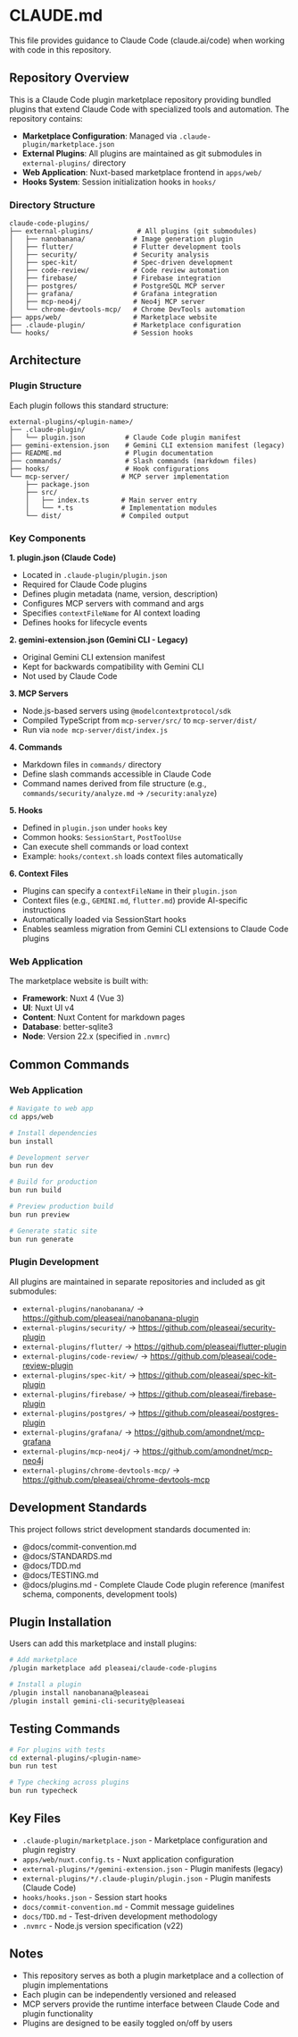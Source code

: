 # CLAUDE.md

This file provides guidance to Claude Code (claude.ai/code) when working with code in this repository.

## Repository Overview

This is a Claude Code plugin marketplace repository providing bundled plugins that extend Claude Code with specialized tools and automation. The repository contains:

- **Marketplace Configuration**: Managed via `.claude-plugin/marketplace.json`
- **External Plugins**: All plugins are maintained as git submodules in `external-plugins/` directory
- **Web Application**: Nuxt-based marketplace frontend in `apps/web/`
- **Hooks System**: Session initialization hooks in `hooks/`

### Directory Structure

```
claude-code-plugins/
├── external-plugins/           # All plugins (git submodules)
│   ├── nanobanana/            # Image generation plugin
│   ├── flutter/               # Flutter development tools
│   ├── security/              # Security analysis
│   ├── spec-kit/              # Spec-driven development
│   ├── code-review/           # Code review automation
│   ├── firebase/              # Firebase integration
│   ├── postgres/              # PostgreSQL MCP server
│   ├── grafana/               # Grafana integration
│   ├── mcp-neo4j/             # Neo4j MCP server
│   └── chrome-devtools-mcp/   # Chrome DevTools automation
├── apps/web/                  # Marketplace website
├── .claude-plugin/            # Marketplace configuration
└── hooks/                     # Session hooks
```

## Architecture

### Plugin Structure

Each plugin follows this standard structure:
```
external-plugins/<plugin-name>/
├── .claude-plugin/
│   └── plugin.json          # Claude Code plugin manifest
├── gemini-extension.json    # Gemini CLI extension manifest (legacy)
├── README.md                # Plugin documentation
├── commands/                # Slash commands (markdown files)
├── hooks/                   # Hook configurations
└── mcp-server/             # MCP server implementation
    ├── package.json
    ├── src/
    │   ├── index.ts        # Main server entry
    │   └── *.ts            # Implementation modules
    └── dist/               # Compiled output
```

### Key Components

**1. plugin.json (Claude Code)**
- Located in `.claude-plugin/plugin.json`
- Required for Claude Code plugins
- Defines plugin metadata (name, version, description)
- Configures MCP servers with command and args
- Specifies `contextFileName` for AI context loading
- Defines hooks for lifecycle events

**2. gemini-extension.json (Gemini CLI - Legacy)**
- Original Gemini CLI extension manifest
- Kept for backwards compatibility with Gemini CLI
- Not used by Claude Code

**3. MCP Servers**
- Node.js-based servers using `@modelcontextprotocol/sdk`
- Compiled TypeScript from `mcp-server/src/` to `mcp-server/dist/`
- Run via `node mcp-server/dist/index.js`

**4. Commands**
- Markdown files in `commands/` directory
- Define slash commands accessible in Claude Code
- Command names derived from file structure (e.g., `commands/security/analyze.md` → `/security:analyze`)

**5. Hooks**
- Defined in `plugin.json` under `hooks` key
- Common hooks: `SessionStart`, `PostToolUse`
- Can execute shell commands or load context
- Example: `hooks/context.sh` loads context files automatically

**6. Context Files**
- Plugins can specify a `contextFileName` in their `plugin.json`
- Context files (e.g., `GEMINI.md`, `flutter.md`) provide AI-specific instructions
- Automatically loaded via SessionStart hooks
- Enables seamless migration from Gemini CLI extensions to Claude Code plugins

### Web Application

The marketplace website is built with:
- **Framework**: Nuxt 4 (Vue 3)
- **UI**: Nuxt UI v4
- **Content**: Nuxt Content for markdown pages
- **Database**: better-sqlite3
- **Node**: Version 22.x (specified in `.nvmrc`)

## Common Commands

### Web Application
```bash
# Navigate to web app
cd apps/web

# Install dependencies
bun install

# Development server
bun run dev

# Build for production
bun run build

# Preview production build
bun run preview

# Generate static site
bun run generate
```

### Plugin Development

All plugins are maintained in separate repositories and included as git submodules:

- `external-plugins/nanobanana/` → https://github.com/pleaseai/nanobanana-plugin
- `external-plugins/security/` → https://github.com/pleaseai/security-plugin
- `external-plugins/flutter/` → https://github.com/pleaseai/flutter-plugin
- `external-plugins/code-review/` → https://github.com/pleaseai/code-review-plugin
- `external-plugins/spec-kit/` → https://github.com/pleaseai/spec-kit-plugin
- `external-plugins/firebase/` → https://github.com/pleaseai/firebase-plugin
- `external-plugins/postgres/` → https://github.com/pleaseai/postgres-plugin
- `external-plugins/grafana/` → https://github.com/amondnet/mcp-grafana
- `external-plugins/mcp-neo4j/` → https://github.com/amondnet/mcp-neo4j
- `external-plugins/chrome-devtools-mcp/` → https://github.com/pleaseai/chrome-devtools-mcp

## Development Standards

This project follows strict development standards documented in:
- @docs/commit-convention.md
- @docs/STANDARDS.md
- @docs/TDD.md
- @docs/TESTING.md
- @docs/plugins.md - Complete Claude Code plugin reference (manifest schema, components, development tools)

## Plugin Installation

Users can add this marketplace and install plugins:

```bash
# Add marketplace
/plugin marketplace add pleaseai/claude-code-plugins

# Install a plugin
/plugin install nanobanana@pleaseai
/plugin install gemini-cli-security@pleaseai
```

## Testing Commands

```bash
# For plugins with tests
cd external-plugins/<plugin-name>
bun run test

# Type checking across plugins
bun run typecheck
```

## Key Files

- `.claude-plugin/marketplace.json` - Marketplace configuration and plugin registry
- `apps/web/nuxt.config.ts` - Nuxt application configuration
- `external-plugins/*/gemini-extension.json` - Plugin manifests (legacy)
- `external-plugins/*/.claude-plugin/plugin.json` - Plugin manifests (Claude Code)
- `hooks/hooks.json` - Session start hooks
- `docs/commit-convention.md` - Commit message guidelines
- `docs/TDD.md` - Test-driven development methodology
- `.nvmrc` - Node.js version specification (v22)

## Notes

- This repository serves as both a plugin marketplace and a collection of plugin implementations
- Each plugin can be independently versioned and released
- MCP servers provide the runtime interface between Claude Code and plugin functionality
- Plugins are designed to be easily toggled on/off by users